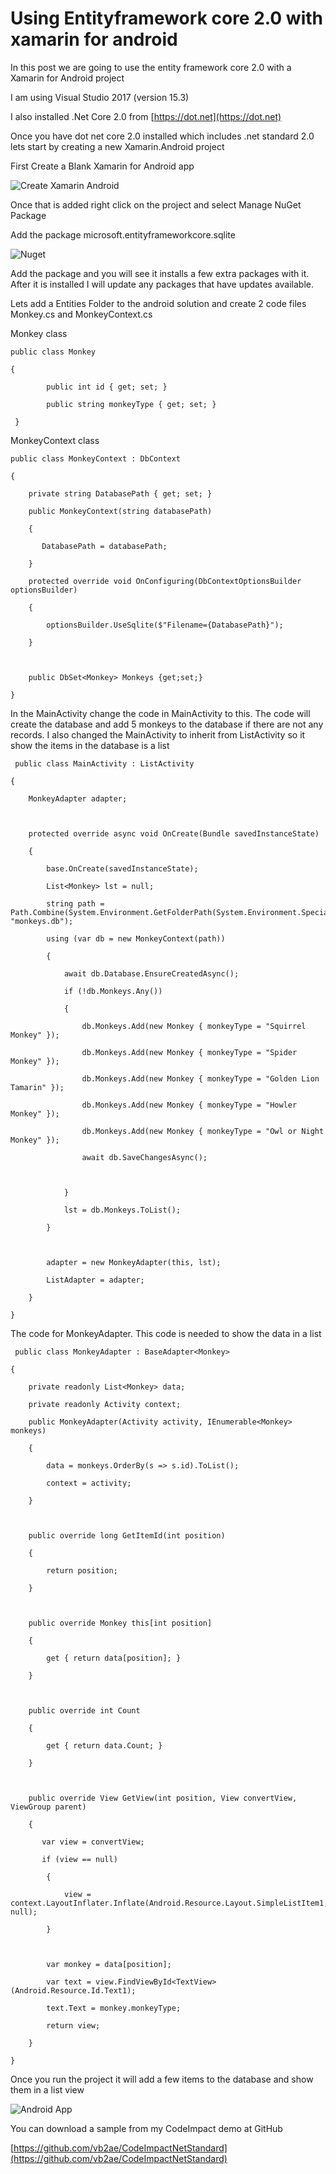 # Using Entityframework core 2.0 with xamarin for android

In this post we are going to use the entity framework core 2.0 with a Xamarin for Android project





I am using Visual Studio 2017 (version 15.3)



I also installed .Net Core 2.0 from [https://dot.net](https://dot.net)



Once you have dot net core 2.0 installed which includes .net standard 2.0 lets start by creating a new Xamarin.Android project





First Create a Blank Xamarin for Android app



![Create Xamarin Android](/images/CreateAndroidApp.PNG)



Once that is added right click on the project and select Manage NuGet Package



Add the package microsoft.entityframeworkcore.sqlite


![Nuget](/images/NuGetEF.PNG)




Add the package and you will see it installs a few extra packages with it.  After it is installed I will update any packages that have updates available.






Lets add a Entities Folder to the android solution and create 2 code files Monkey.cs and MonkeyContext.cs





Monkey class



    public class Monkey

    {

            public int id { get; set; }

            public string monkeyType { get; set; }

     }





MonkeyContext class





    public class MonkeyContext : DbContext

    {

        private string DatabasePath { get; set; }

        public MonkeyContext(string databasePath)

        {

           DatabasePath = databasePath;

        }

        protected override void OnConfiguring(DbContextOptionsBuilder optionsBuilder)

        {

            optionsBuilder.UseSqlite($"Filename={DatabasePath}");

        }



        public DbSet<Monkey> Monkeys {get;set;}

    }










In the MainActivity  change the code in MainActivity to this. The code will create the database and add 5 monkeys to the database if there are not any records.  I also changed the MainActivity to inherit from ListActivity so it show the items in the database is a list





     public class MainActivity : ListActivity

    {

        MonkeyAdapter adapter;



        protected override async void OnCreate(Bundle savedInstanceState)

        {

            base.OnCreate(savedInstanceState);

            List<Monkey> lst = null;

            string path = Path.Combine(System.Environment.GetFolderPath(System.Environment.SpecialFolder.MyDocuments), "monkeys.db");

            using (var db = new MonkeyContext(path))

            {

                await db.Database.EnsureCreatedAsync();

                if (!db.Monkeys.Any())

                {

                    db.Monkeys.Add(new Monkey { monkeyType = "Squirrel Monkey" });

                    db.Monkeys.Add(new Monkey { monkeyType = "Spider Monkey" });

                    db.Monkeys.Add(new Monkey { monkeyType = "Golden Lion Tamarin" });

                    db.Monkeys.Add(new Monkey { monkeyType = "Howler Monkey" });

                    db.Monkeys.Add(new Monkey { monkeyType = "Owl or Night Monkey" });

                    await db.SaveChangesAsync();

                   

                }

                lst = db.Monkeys.ToList();

            }



            adapter = new MonkeyAdapter(this, lst);

            ListAdapter = adapter;

        }

    }



The code for MonkeyAdapter.   This code is needed to show the data in a list



     public class MonkeyAdapter : BaseAdapter<Monkey>

    {

        private readonly List<Monkey> data;

        private readonly Activity context;

        public MonkeyAdapter(Activity activity, IEnumerable<Monkey> monkeys)

        {

            data = monkeys.OrderBy(s => s.id).ToList();

            context = activity;

        }



        public override long GetItemId(int position)

        {

            return position;

        }



        public override Monkey this[int position]

        {

            get { return data[position]; }

        }



        public override int Count

        {

            get { return data.Count; }

        }



        public override View GetView(int position, View convertView, ViewGroup parent)

        {

           var view = convertView;

           if (view == null)

            {

                view = context.LayoutInflater.Inflate(Android.Resource.Layout.SimpleListItem1, null);

            }



            var monkey = data[position];

            var text = view.FindViewById<TextView>(Android.Resource.Id.Text1);

            text.Text = monkey.monkeyType;

            return view;

        }

    }


Once you run the project it will add a few items to the database and show them in a list view



![Android App](/images/AndroidEF.png)





You can download  a sample from my CodeImpact demo at GitHub



[https://github.com/vb2ae/CodeImpactNetStandard](https://github.com/vb2ae/CodeImpactNetStandard)











